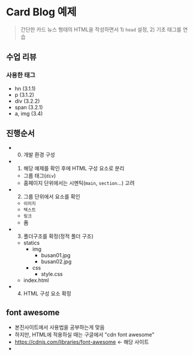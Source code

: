 # Card Blog 예제

> 간단한 카드 뉴스 형태의 HTML을 작성하면서 1) `head` 설정, 2) 기초 태그를 연습

## 수업 리뷰

### 사용한 태그
- hn (3.1.1)
- p (3.1.2)
- div (3.2.2)
- span (3.2.1)
- a, img (3.4)


## 진행순서

- 0. 개발 환경 구성

- 1. 해당 예제를 확인 후에 HTML 구성 요소로 분리
    - 그룹 태그(`div`)
    - 홈페이지 단위에서는 시멘틱(`main`, `section`...) 고려

- 2. 그룹 단위에서 요소를 확인
    - `이미지`
    - `텍스트`
    - `링크`
    - ~~폼~~

- 3. 폴더구조를 확정(정적 폴더 구조)
    - statics
        + img
            + busan01.jpg
            + busan02.jpg
        + css
            + style.css
    - index.html

- 4. HTML 구성 요소 확정
     
## font awesome
- 본진사이트에서 사용법을 공부하는게 맞음
- 하지만, HTML에 적용하실 때는 구글에서 "cdn font awesome"
- https://cdnjs.com/libraries/font-awesome <- 해당 사이트
- 